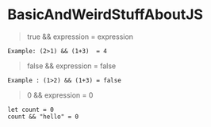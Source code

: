 # BasicAndWeirdStuffAboutJS

> true && expression = expression

``` 
Example: (2>1) && (1+3)  = 4 
```

> false && expression = false

``` 
Example : (1>2) && (1+3) = false
```

> 0 && expression = 0
```
let count = 0
count && "hello" = 0 
```